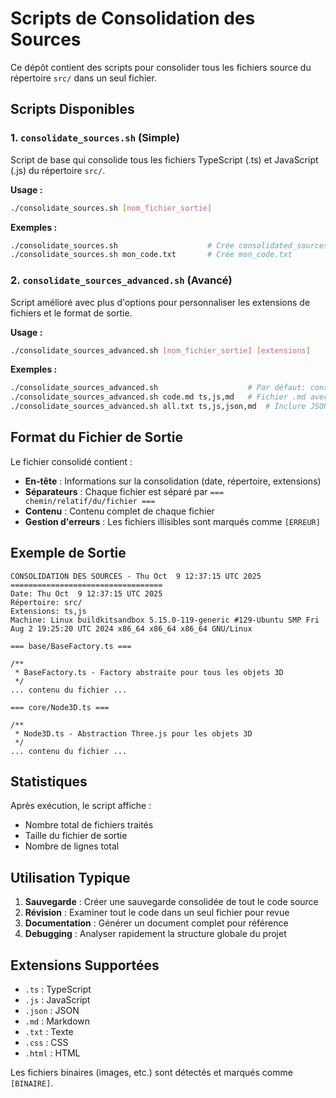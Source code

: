 # Scripts de Consolidation des Sources

Ce dépôt contient des scripts pour consolider tous les fichiers source du répertoire `src/` dans un seul fichier.

## Scripts Disponibles

### 1. `consolidate_sources.sh` (Simple)
Script de base qui consolide tous les fichiers TypeScript (.ts) et JavaScript (.js) du répertoire `src/`.

**Usage :**
```bash
./consolidate_sources.sh [nom_fichier_sortie]
```

**Exemples :**
```bash
./consolidate_sources.sh                    # Crée consolidated_sources.txt
./consolidate_sources.sh mon_code.txt       # Crée mon_code.txt
```

### 2. `consolidate_sources_advanced.sh` (Avancé)
Script amélioré avec plus d'options pour personnaliser les extensions de fichiers et le format de sortie.

**Usage :**
```bash
./consolidate_sources_advanced.sh [nom_fichier_sortie] [extensions]
```

**Exemples :**
```bash
./consolidate_sources_advanced.sh                    # Par défaut: consolidated_sources.txt avec .ts,.js
./consolidate_sources_advanced.sh code.md ts,js,md   # Fichier .md avec extensions personnalisées
./consolidate_sources_advanced.sh all.txt ts,js,json,md  # Inclure JSON et Markdown
```

## Format du Fichier de Sortie

Le fichier consolidé contient :
- **En-tête** : Informations sur la consolidation (date, répertoire, extensions)
- **Séparateurs** : Chaque fichier est séparé par `=== chemin/relatif/du/fichier ===`
- **Contenu** : Contenu complet de chaque fichier
- **Gestion d'erreurs** : Les fichiers illisibles sont marqués comme `[ERREUR]`

## Exemple de Sortie

```
CONSOLIDATION DES SOURCES - Thu Oct  9 12:37:15 UTC 2025
==================================
Date: Thu Oct  9 12:37:15 UTC 2025
Répertoire: src/
Extensions: ts,js
Machine: Linux buildkitsandbox 5.15.0-119-generic #129-Ubuntu SMP Fri Aug 2 19:25:20 UTC 2024 x86_64 x86_64 x86_64 GNU/Linux

=== base/BaseFactory.ts ===

/**
 * BaseFactory.ts - Factory abstraite pour tous les objets 3D
 */
... contenu du fichier ...

=== core/Node3D.ts ===

/**
 * Node3D.ts - Abstraction Three.js pour les objets 3D
 */
... contenu du fichier ...
```

## Statistiques

Après exécution, le script affiche :
- Nombre total de fichiers traités
- Taille du fichier de sortie
- Nombre de lignes total

## Utilisation Typique

1. **Sauvegarde** : Créer une sauvegarde consolidée de tout le code source
2. **Révision** : Examiner tout le code dans un seul fichier pour revue
3. **Documentation** : Générer un document complet pour référence
4. **Debugging** : Analyser rapidement la structure globale du projet

## Extensions Supportées

- `.ts` : TypeScript
- `.js` : JavaScript
- `.json` : JSON
- `.md` : Markdown
- `.txt` : Texte
- `.css` : CSS
- `.html` : HTML

Les fichiers binaires (images, etc.) sont détectés et marqués comme `[BINAIRE]`.